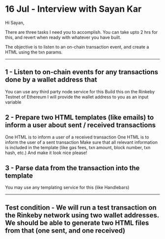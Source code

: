 # 16 Jul - Interview with Sayan Kar

Hi Sayan,

There are three tasks I need you to accomplish. You can take upto 2 hrs for this, and revert when ready with whatever you have built.

The objective is to listen to an on-chain transaction event, and create a HTML using the txn params.

---

## 1 - Listen to on-chain events for any transactions done by a wallet address that

You can use any third party node service for this
Build this on the Rinkeby Testnet of Ethereum
I will provide the wallet address to you as an input variable

## 2 - Prepare two HTML templates (like emails) to inform a user about sent / received transactions

One HTML is to inform a user of a received transaction
One HTML is to inform the user of a sent transaction
Make sure that all relevant information is included in the template (like gas fees, txn amount, block number, txn hash, etc.)
And make it look nice please!

## 3 - Parse data from the transaction into the template

You may use any templating service for this (like Handlebars)

---

## Test condition - We will run a test transaction on the Rinkeby network using two wallet addresses. We should be able to generate two HTML files from that (one sent, and one received)



